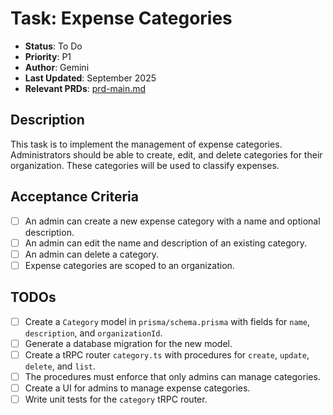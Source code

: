# Task: Expense Categories

- **Status**: To Do
- **Priority**: P1
- **Author**: Gemini
- **Last Updated**: September 2025
- **Relevant PRDs**: [prd-main.md](../product/prd-main.md)

## Description

This task is to implement the management of expense categories. Administrators should be able to create, edit, and delete categories for their organization. These categories will be used to classify expenses.

## Acceptance Criteria

- [ ] An admin can create a new expense category with a name and optional description.
- [ ] An admin can edit the name and description of an existing category.
- [ ] An admin can delete a category.
- [ ] Expense categories are scoped to an organization.

## TODOs

- [ ] Create a `Category` model in `prisma/schema.prisma` with fields for `name`, `description`, and `organizationId`.
- [ ] Generate a database migration for the new model.
- [ ] Create a tRPC router `category.ts` with procedures for `create`, `update`, `delete`, and `list`.
- [ ] The procedures must enforce that only admins can manage categories.
- [ ] Create a UI for admins to manage expense categories.
- [ ] Write unit tests for the `category` tRPC router.
